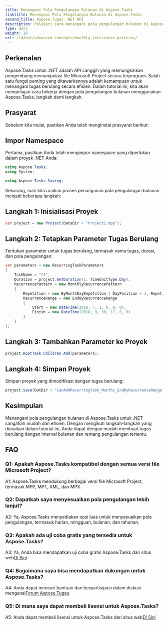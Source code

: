 ```yaml
---
title: Menangani Pola Pengulangan Bulanan di Aspose.Tasks
linktitle: Menangani Pola Pengulangan Bulanan di Aspose.Tasks
second_title: Aspose.Tugas .NET API
description: Pelajari cara menangani pola pengulangan bulanan di Aspose.Tasks untuk .NET dengan tutorial langkah demi langkah ini.
type: docs
weight: 18
url: /id/net/advanced-concepts/monthly-recurrence-patterns/
---
```

## Perkenalan

Aspose.Tasks untuk .NET adalah API canggih yang memungkinkan pengembang memanipulasi file Microsoft Project secara terprogram. Salah satu fungsi penting yang ditawarkannya adalah kemampuan untuk menangani tugas berulang secara efisien. Dalam tutorial ini, kita akan mempelajari cara bekerja dengan pola pengulangan bulanan menggunakan Aspose.Tasks, langkah demi langkah.

## Prasyarat

Sebelum kita mulai, pastikan Anda telah menginstal prasyarat berikut:

## Impor Namespace

Pertama, pastikan Anda telah mengimpor namespace yang diperlukan dalam proyek .NET Anda:

```csharp
using Aspose.Tasks;
using System;

using Aspose.Tasks.Saving;
```

Sekarang, mari kita uraikan proses penanganan pola pengulangan bulanan menjadi beberapa langkah:

## Langkah 1: Inisialisasi Proyek

```csharp
var project = new Project(DataDir + "Project1.mpp");
```

## Langkah 2: Tetapkan Parameter Tugas Berulang

Tentukan parameter untuk tugas berulang, termasuk nama tugas, durasi, dan pola pengulangan:

```csharp
var parameters = new RecurringTaskParameters
{
    TaskName = "t1",
    Duration = project.GetDuration(1, TimeUnitType.Day),
    RecurrencePattern = new MonthlyRecurrencePattern
    {
        Repetition = new ByMonthDayRepetition { DayPosition = 1, RepetitionInterval = 2 },
        RecurrenceRange = new EndByRecurrenceRange
        {
            Start = new DateTime(2018, 7, 1, 8, 0, 0),
            Finish = new DateTime(2018, 9, 30, 17, 0, 0)
        }
    }
};
```

## Langkah 3: Tambahkan Parameter ke Proyek

```csharp
project.RootTask.Children.Add(parameters);
```

## Langkah 4: Simpan Proyek

Simpan proyek yang dimodifikasi dengan tugas berulang:

```csharp
project.Save(OutDir + "CanAddRecurringTask_Months_EndByRecurrenceRange_Test_out.mpp", SaveFileFormat.Mpp);
```

## Kesimpulan

Menangani pola pengulangan bulanan di Aspose.Tasks untuk .NET sangatlah mudah dan efisien. Dengan mengikuti langkah-langkah yang diuraikan dalam tutorial ini, Anda dapat dengan mudah membuat tugas berulang dengan interval bulanan dan rentang pengulangan tertentu.

## FAQ

### Q1: Apakah Aspose.Tasks kompatibel dengan semua versi file Microsoft Project?

A1: Aspose.Tasks mendukung berbagai versi file Microsoft Project, termasuk MPP, MPT, XML, dan MPX.

### Q2: Dapatkah saya menyesuaikan pola pengulangan lebih lanjut?

A2: Ya, Aspose.Tasks menyediakan opsi luas untuk menyesuaikan pola pengulangan, termasuk harian, mingguan, bulanan, dan tahunan.

### Q3: Apakah ada uji coba gratis yang tersedia untuk Aspose.Tasks?

 A3: Ya, Anda bisa mendapatkan uji coba gratis Aspose.Tasks dari situs web[Di Sini](https://releases.aspose.com/).

### Q4: Bagaimana saya bisa mendapatkan dukungan untuk Aspose.Tasks?

 A4: Anda dapat mencari bantuan dan berpartisipasi dalam diskusi mengenai[Forum Aspose.Tugas](https://forum.aspose.com/c/tasks/15).

### Q5: Di mana saya dapat membeli lisensi untuk Aspose.Tasks?

 A5: Anda dapat membeli lisensi untuk Aspose.Tasks dari situs web[Di Sini](https://purchase.aspose.com/buy)